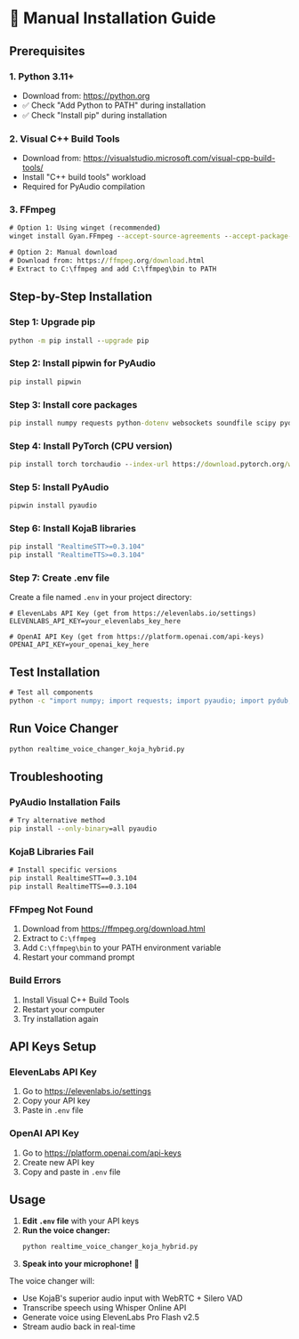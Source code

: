 # 🎤 Manual Installation Guide

## **Prerequisites**

### **1. Python 3.11+**
- Download from: https://python.org
- ✅ Check "Add Python to PATH" during installation
- ✅ Check "Install pip" during installation

### **2. Visual C++ Build Tools**
- Download from: https://visualstudio.microsoft.com/visual-cpp-build-tools/
- Install "C++ build tools" workload
- Required for PyAudio compilation

### **3. FFmpeg**
```cmd
# Option 1: Using winget (recommended)
winget install Gyan.FFmpeg --accept-source-agreements --accept-package-agreements

# Option 2: Manual download
# Download from: https://ffmpeg.org/download.html
# Extract to C:\ffmpeg and add C:\ffmpeg\bin to PATH
```

## **Step-by-Step Installation**

### **Step 1: Upgrade pip**
```cmd
python -m pip install --upgrade pip
```

### **Step 2: Install pipwin for PyAudio**
```cmd
pip install pipwin
```

### **Step 3: Install core packages**
```cmd
pip install numpy requests python-dotenv websockets soundfile scipy pydub
```

### **Step 4: Install PyTorch (CPU version)**
```cmd
pip install torch torchaudio --index-url https://download.pytorch.org/whl/cpu
```

### **Step 5: Install PyAudio**
```cmd
pipwin install pyaudio
```

### **Step 6: Install KojaB libraries**
```cmd
pip install "RealtimeSTT>=0.3.104"
pip install "RealtimeTTS>=0.3.104"
```

### **Step 7: Create .env file**
Create a file named `.env` in your project directory:
```env
# ElevenLabs API Key (get from https://elevenlabs.io/settings)
ELEVENLABS_API_KEY=your_elevenlabs_key_here

# OpenAI API Key (get from https://platform.openai.com/api-keys)
OPENAI_API_KEY=your_openai_key_here
```

## **Test Installation**

```cmd
# Test all components
python -c "import numpy; import requests; import pyaudio; import pydub; from RealtimeSTT import AudioToTextRecorder; from RealtimeTTS import TextToAudioStream; print('✅ All systems working!')"
```

## **Run Voice Changer**

```cmd
python realtime_voice_changer_koja_hybrid.py
```

## **Troubleshooting**

### **PyAudio Installation Fails**
```cmd
# Try alternative method
pip install --only-binary=all pyaudio
```

### **KojaB Libraries Fail**
```cmd
# Install specific versions
pip install RealtimeSTT==0.3.104
pip install RealtimeTTS==0.3.104
```

### **FFmpeg Not Found**
1. Download from https://ffmpeg.org/download.html
2. Extract to `C:\ffmpeg`
3. Add `C:\ffmpeg\bin` to your PATH environment variable
4. Restart your command prompt

### **Build Errors**
1. Install Visual C++ Build Tools
2. Restart your computer
3. Try installation again

## **API Keys Setup**

### **ElevenLabs API Key**
1. Go to https://elevenlabs.io/settings
2. Copy your API key
3. Paste in `.env` file

### **OpenAI API Key**
1. Go to https://platform.openai.com/api-keys
2. Create new API key
3. Copy and paste in `.env` file

## **Usage**

1. **Edit `.env` file** with your API keys
2. **Run the voice changer:**
   ```cmd
   python realtime_voice_changer_koja_hybrid.py
   ```
3. **Speak into your microphone!** 🎤

The voice changer will:
- Use KojaB's superior audio input with WebRTC + Silero VAD
- Transcribe speech using Whisper Online API
- Generate voice using ElevenLabs Pro Flash v2.5
- Stream audio back in real-time 